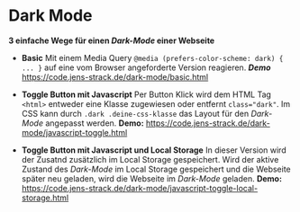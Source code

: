 # Dark Mode
**3 einfache Wege für einen *Dark-Mode* einer Webseite**

* **Basic**
Mit einem Media Query `@media (prefers-color-scheme: dark) { ... }` auf eine vom Browser angeforderte Version reagieren.
***Demo*** https://code.jens-strack.de/dark-mode/basic.html
  
* **Toggle Button mit Javascript**
Per Button Klick wird dem HTML Tag `<html>` entweder eine Klasse zugewiesen oder entfernt `class="dark"`.
Im CSS kann durch `.dark .deine-css-klasse` das Layout für den *Dark-Mode* angepasst werden.
**Demo:** https://code.jens-strack.de/dark-mode/javascript-toggle.html
  

* **Toggle Button mit Javascript und Local Storage**
In dieser Version wird der Zusatnd zusätzlich im Local Storage gespeichert. Wird der aktive Zustand des *Dark-Mode* im Local Storage gespeichert und die Webseite später neu geladen, wird die Webseite im *Dark-Mode* geladen.
**Demo:** https://code.jens-strack.de/dark-mode/javascript-toggle-local-storage.html
